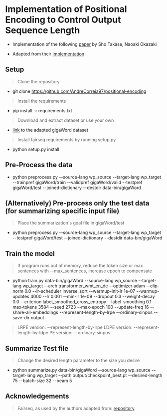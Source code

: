 # Implementation of Positional Encoding to Control Output Sequence Length

- Implementation of the following [paper](https://www.aclweb.org/anthology/N19-1401) by Sho Takase, Naoaki Okazaki

- Adapted from their [implementation](https://github.com/takase/control-length)

## Setup

> Clone the repository
- git clone https://github.com/AndreCorreia97/positional-encoding

> Install the requirements
- pip install -r requirements.txt

> Download and extract dataset or use your own
- [link](https://drive.google.com/file/d/1L4-wI2HUqLXgblRTDNn42V75Vvof6esN/view?usp=sharing) to the adapted gigaWord dataset

> Install fairseq requirements by running setup.py
- python setup.py install

## Pre-Process the data
- python preprocess.py --source-lang wp_source --target-lang wp_target --trainpref gigaWord/train --validpref gigaWord/valid --testpref gigaWord/test --joined-dictionary  --destdir data-bin/gigaWord        

## (Alternatively) Pre-process only the test data (for summarizing specific input file)
> Place the summarization's goal file in gigaWord/test
- python preprocess.py --source-lang wp_source --target-lang wp_target  --testpref gigaWord/test --joined-dictionary  --destdir data-bin/gigaWord

## Train the model
> If program runs out of memory, reduce the token size or max sentences with --max_sentences, increase epoch to compensate
- python train.py data-bin/gigaWord --source-lang wp_source --target-lang wp_target --arch transformer_wmt_en_de --optimizer adam  --clip-norm 0.0 --lr-scheduler inverse_sqrt --warmup-init-lr 1e-07  --warmup-updates 4000 --lr 0.001 --min-lr 1e-09 --dropout 0.3 --weight-decay 0.0 --criterion label_smoothed_cross_entropy --label-smoothing 0.1 --max-tokens 3584 --seed 2723 --max-epoch 100 --update-freq 16 --share-all-embeddings --represent-length-by-lrpe --ordinary-sinpos --save-dir output

> LRPE version: --represent-length-by-lrpe
> LDPE version: --represent-length-by-ldpe
> PE version: --ordinary-sinpos


## Summarize Test file
> Change the desired length parameter to the size you desire
- python summarize.py data-bin/gigaWord --source-lang wp_source --target-lang wp_target --path output/checkpoint_best.pt --desired-length 75 --batch-size 32 --beam 5

## Acknowledgements

> Fairseq, as used by the authors adapted from: [repository](https://github.com/pytorch/fairseq).
